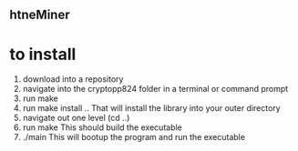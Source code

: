 ## htneMiner

# to install
1. download into a repository
2. navigate into the cryptopp824 folder in a terminal or command prompt
3. run make
4. run make install ..
That will install the library into your outer directory
5. navigate out one level (cd ..)
6. run make
This should build the executable
7. ./main
This will bootup the program and run the executable
